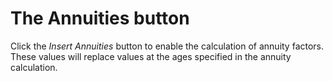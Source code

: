 # The Annuities button

Click the _Insert Annuities_ button to enable the calculation of annuity
factors. These values will replace values at the ages specified in the
annuity calculation.
